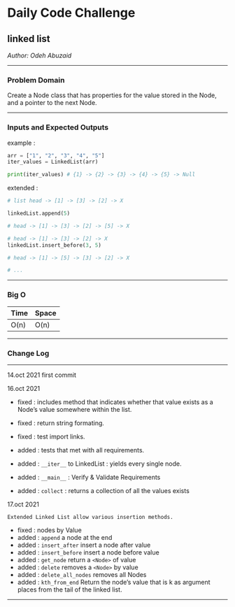 # Daily Code Challenge

## linked list
*Author: Odeh Abuzaid*

---

### Problem Domain
Create a Node class that has properties for the value stored in the Node, and a pointer to the next Node.

---

### Inputs and Expected Outputs

example :
```py
arr = ["1", "2", "3", "4", "5"]
iter_values = LinkedList(arr)

print(iter_values) # {1} -> {2} -> {3} -> {4} -> {5} -> Null
```

extended :
```py
# list head -> [1] -> [3] -> [2] -> X

linkedList.append(5)

# head -> [1] -> [3] -> [2] -> [5] -> X

# head -> [1] -> [3] -> [2] -> X
linkedList.insert_before(3, 5)

# head -> [1] -> [5] -> [3] -> [2] -> X

# ...
```
---

### Big O

| Time | Space |
| :----------- | :----------- |
| O(n) | O(n) |

---

### Change Log
***
14.oct 2021 first commit

16.oct 2021

- fixed : includes method that indicates whether that value exists as a Node’s value somewhere within the list.

- fixed : return string formating.
- fixed : test import links.
- added : tests that met with all requirements.
- added : `__iter__`  to LinkedList :   yields every single node.
- added : `__main__` :   Verify & Validate Requirements
- added : `collect`  :   returns a collection of all the values exists

17.oct 2021

    Extended Linked List allow various insertion methods.
- fixed : nodes by Value
- added : `append` a node at the end
- added : `insert_after` insert a node after value
- added : `insert_before` insert a node before value
- added : `get_node` return a `<Node>` of value
- added : `delete` removes a `<Node>` by value
- added : `delete_all_nodes` removes all Nodes
- added : `kth_from_end` Return the node’s value that is k as argument places from the tail of the linked list.
---


